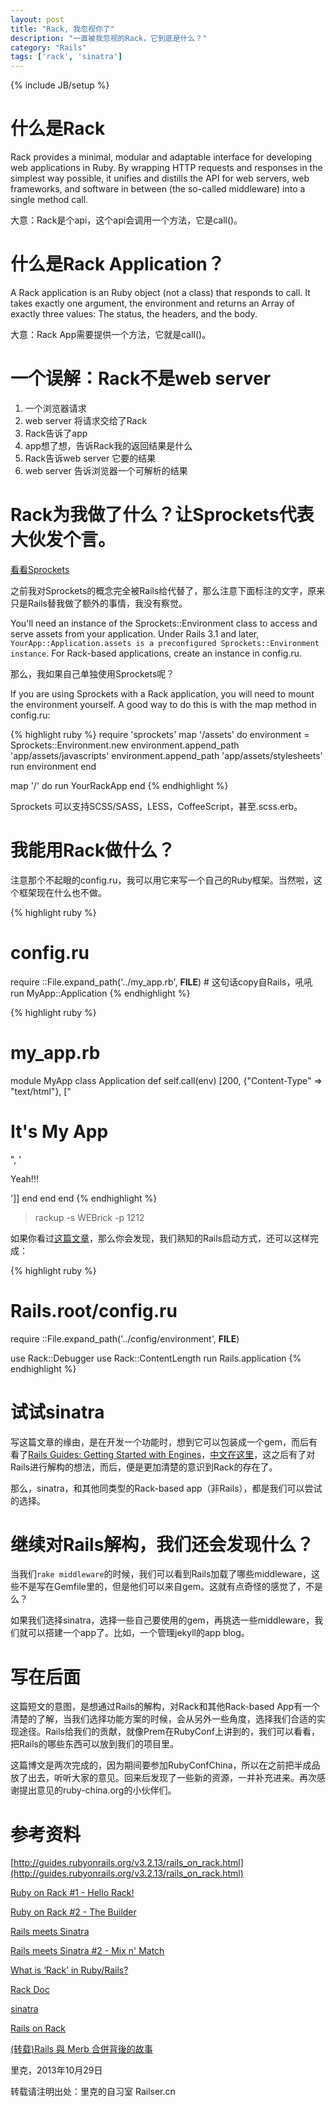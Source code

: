 ```yaml
---
layout: post
title: "Rack, 我忽视你了"
description: "一直被我忽视的Rack，它到底是什么？"
category: "Rails"
tags: ['rack', 'sinatra']
---
```

{% include JB/setup %}

# 什么是Rack

Rack provides a minimal, modular and adaptable interface for developing web applications in Ruby. By wrapping HTTP requests and responses in the simplest way possible, it unifies and distills the API for web servers, web frameworks, and software in between (the so-called middleware) into a single method call.

大意：Rack是个api，这个api会调用一个方法，它是call()。

# 什么是Rack Application？

A Rack application is an Ruby object (not a class) that responds to call. It takes exactly one argument, the environment and returns an Array of exactly three values: The status, the headers, and the body.

大意：Rack App需要提供一个方法，它就是call()。

# 一个误解：Rack不是web server

1. 一个浏览器请求
2. web server 将请求交给了Rack
3. Rack告诉了app
4. app想了想，告诉Rack我的返回结果是什么
5. Rack告诉web server 它要的结果
6. web server 告诉浏览器一个可解析的结果

# Rack为我做了什么？让Sprockets代表大伙发个言。

[看看Sprockets](https://github.com/sstephenson/sprockets)

之前我对Sprockets的概念完全被Rails给代替了，那么注意下面标注的文字，原来只是Rails替我做了额外的事情，我没有察觉。

You'll need an instance of the Sprockets::Environment class to access and serve assets from your application. Under Rails 3.1 and later, `YourApp::Application.assets is a preconfigured Sprockets::Environment instance`. For Rack-based applications, create an instance in config.ru.

那么，我如果自己单独使用Sprockets呢？

If you are using Sprockets with a Rack application, you will need to mount the environment yourself. A good way to do this is with the map method in config.ru:

{% highlight ruby %}
require 'sprockets'
map '/assets' do
  environment = Sprockets::Environment.new
  environment.append_path 'app/assets/javascripts'
  environment.append_path 'app/assets/stylesheets'
  run environment
end

map '/' do
  run YourRackApp
end
{% endhighlight %}

Sprockets 可以支持SCSS/SASS，LESS，CoffeeScript，甚至.scss.erb。

# 我能用Rack做什么？

注意那个不起眼的config.ru，我可以用它来写一个自己的Ruby框架。当然啦，这个框架现在什么也不做。

{% highlight ruby %}
# config.ru
require ::File.expand_path('../my_app.rb',  __FILE__) # 这句话copy自Rails，吼吼
run MyApp::Application
{% endhighlight %}

{% highlight ruby %}
# my_app.rb
module MyApp
  class Application
    def self.call(env)
      [200, {"Content-Type" => "text/html"}, ["<h1>It's My App</h1>", '<p>Yeah!!!</p>']]
    end
  end
end
{% endhighlight %}

> rackup -s WEBrick -p 1212

如果你看过[这篇文章](https://github.com/JuanitoFatas/Guides/blob/master/guides/edge-translation/rails-on-rack-zh_CN.md)，那么你会发现，我们熟知的Rails启动方式，还可以这样完成：

{% highlight ruby %}
# Rails.root/config.ru
require ::File.expand_path('../config/environment', __FILE__)

use Rack::Debugger
use Rack::ContentLength
run Rails.application
{% endhighlight %}

# 试试sinatra

写这篇文章的缘由，是在开发一个功能时，想到它可以包装成一个gem，而后有看了[Rails Guides: Getting Started with Engines](http://guides.rubyonrails.org/v3.2.13/engines.html)，[中文在这里](http://guides.ruby-china.org/engines.html)，这之后有了对Rails进行解构的想法，而后，便是更加清楚的意识到Rack的存在了。

那么，sinatra，和其他同类型的Rack-based app（非Rails），都是我们可以尝试的选择。

# 继续对Rails解构，我们还会发现什么？

当我们`rake middleware`的时候，我们可以看到Rails加载了哪些middleware，这些不是写在Gemfile里的，但是他们可以来自gem。这就有点奇怪的感觉了，不是么？

如果我们选择sinatra，选择一些自己要使用的gem，再挑选一些middleware，我们就可以搭建一个app了。比如，一个管理jekyll的app blog。


# 写在后面

这篇短文的意图，是想通过Rails的解构，对Rack和其他Rack-based App有一个清楚的了解，当我们选择功能方案的时候，会从另外一些角度，选择我们合适的实现途径。Rails给我们的贡献，就像Prem在RubyConf上讲到的，我们可以看看，把Rails的哪些东西可以放到我们的项目里。

这篇博文是两次完成的，因为期间要参加RubyConfChina，所以在之前把半成品放了出去，听听大家的意见。回来后发现了一些新的资源，一并补充进来。再次感谢提出意见的ruby-china.org的小伙伴们。

# 参考资料

[http://guides.rubyonrails.org/v3.2.13/rails_on_rack.html](http://guides.rubyonrails.org/v3.2.13/rails_on_rack.html)

[Ruby on Rack #1 - Hello Rack!](http://m.onkey.org/ruby-on-rack-1-hello-rack)

[Ruby on Rack #2 - The Builder](http://m.onkey.org/ruby-on-rack-2-the-builder)

[Rails meets Sinatra](http://m.onkey.org/2008/11/10/rails-meets-sinatra)

[Rails meets Sinatra #2 - Mix n' Match](http://m.onkey.org/rails-meets-sinatra-2-mix-n-match)

[What is ‘Rack’ in Ruby/Rails?](http://gauravchande.com/post/58760237018/what-is-rack-in-ruby-rails)

[Rack Doc](http://rack.rubyforge.org/doc/)

[sinatra](http://www.sinatrarb.com/)

[Rails on Rack](https://github.com/JuanitoFatas/Guides/blob/master/guides/edge-translation/rails-on-rack-zh_CN.md)

[(转载)Rails 與 Merb 合併背後的故事](http://railser.cn/blog/rails-and-merb/)

里克，2013年10月29日

转载请注明出处：里克的自习室 Railser.cn